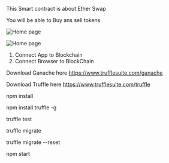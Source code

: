  This Smart contract is about Ether Swap
 
You will be able to Buy ans sell tokens

![Home page](https://github.com/chanceDira/EthSwap-Blockchain/blob/main/virtual/home41.png)

![Home page](https://github.com/chanceDira/EthSwap-Blockchain/blob/main/virtual/metamask.png)



1) Connect App to Blockchain
2) Connect Browser to BlockChain

Download Ganache here https://www.trufflesuite.com/ganache

Download Truffle here https://www.trufflesuite.com/truffle

npm install

npm install truffle -g

truffle test

truffle migrate

truffle migrate --reset

npm start
